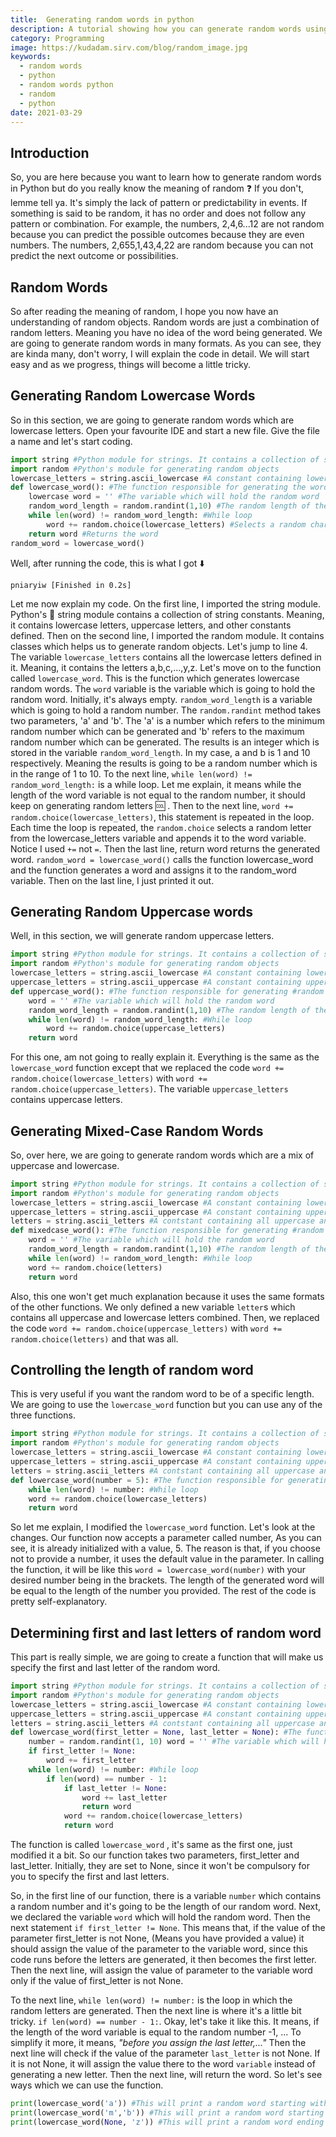 ```yaml
---
title:  Generating random words in python
description: A tutorial showing how you can generate random words using python
category: Programming
image: https://kudadam.sirv.com/blog/random_image.jpg
keywords: 
  - random words
  - python
  - random words python
  - random
  - python
date: 2021-03-29
---
```


## Introduction
So, you are here because you want to learn how to generate random words in Python but do you really know the meaning of random :question:
If you don't, lemme tell ya. It's simply the lack of pattern or predictability in events. If something is said to be random, it has no order and does not follow any pattern or combination.
For example, the numbers, 2,4,6...12 are not random because you can predict the possible outcomes because they are even numbers.
The numbers, 2,655,1,43,4,22 are random because you can not predict the next outcome or possibilities. 

## Random Words
 So after reading the meaning of random, I hope you now have an understanding of random objects.
Random words are just a combination of random letters. Meaning you have no idea of the word being generated.
We are going to generate random words in many formats. As you can see, they are kinda many, don't worry, I will explain the code in detail.
We will start easy and as we progress, things will become a little tricky.

## Generating Random Lowercase Words
So in this section, we are going to generate random words which are lowercase letters. Open your favourite IDE and start a new file.
Give the file a name and let's start coding. 

```python
import string #Python module for strings. It contains a collection of string constants 
import random #Python's module for generating random objects 
lowercase_letters = string.ascii_lowercase #A constant containing lowercase letters 
def lowercase_word(): #The function responsible for generating the word 
    lowercase word = '' #The variable which will hold the random word 
    random_word_length = random.randint(1,10) #The random length of the word 
    while len(word) != random_word_length: #While loop 
        word += random.choice(lowercase_letters) #Selects a random character on each iteration 
    return word #Returns the word 
random_word = lowercase_word()

```
Well, after running the code, this is what I got :arrow_down:

`pniaryiw [Finished in 0.2s]`<!--rehype:.terminal-->

Let me now explain my code.
On the first line, I imported the string module. Python's :snake: string module contains a collection of string constants. Meaning, it contains lowercase letters, uppercase letters, and other constants defined.   Then on the second line, I imported the random module. It contains classes which helps us to generate random objects.
Let's jump to line 4. The variable `lowercase_letters` contains all the lowercase letters defined in it. Meaning, it contains the letters a,b,c,...,y,z.
Let's move on to the function called `lowercase_word`. This is the function which generates lowercase random words. The `word` variable is the variable which is going to hold the random word. Initially, it's always empty. 
`random_word_length` is a variable which is going to hold a random number. The `random.randint` method takes two parameters, 'a' and 'b'. The 'a' is a number which 
refers to the minimum random number which can be generated and 'b' refers to the maximum 
random number which can be generated.
The results is an integer which is stored in the variable `random_word_length`. In my case, a and b is 1 and 10 respectively. Meaning the results is going to be a random number which is in the range of 1 to 10. 
To the next line, `while len(word) != random_word_length:` is a while loop.
Let me explain, it means while the length of the word variable is not equal to the random number, it should keep on generating random letters :cool: . Then to the next line, `word += random.choice(lowercase_letters)`, this statement is repeated in the loop. Each time the loop is repeated, the `random.choice` selects a random letter from the lowercase_letters variable and appends it to the word variable. Notice I used `+=` not `=`.
Then the last line, return word returns the generated word.
`random_word = lowercase_word()` calls the function lowercase_word and the function generates a word and assigns it to the random_word variable.
Then on the last line, I just printed it out. 

## Generating Random Uppercase words
Well, in this section, we will generate random uppercase letters.

```python
import string #Python module for strings. It contains a collection of string constants 
import random #Python's module for generating random objects 
lowercase_letters = string.ascii_lowercase #A constant containing lowercase letters 
uppercase_letters = string.ascii_uppercase #A constant containing uppercase letters 
def uppercase_word(): #The function responsible for generating #random words which are in uppercase 
    word = '' #The variable which will hold the random word 
    random_word_length = random.randint(1,10) #The random length of the word 
    while len(word) != random_word_length: #While loop 
        word += random.choice(uppercase_letters)
    return word 
```
For this one, am not going to really explain it. Everything is the same as the `lowercase_word` function except that we replaced the code `word += random.choice(lowercase_letters)` with `word += random.choice(uppercase_letters)`. The variable `uppercase_letters` contains uppercase letters. 

## Generating Mixed-Case Random Words
So, over here, we are going to generate random words which are a mix of uppercase and lowercase.

```python
import string #Python module for strings. It contains a collection of string constants 
import random #Python's module for generating random objects 
lowercase_letters = string.ascii_lowercase #A constant containing lowercase letters
uppercase_letters = string.ascii_uppercase #A constant containing uppercase letters 
letters = string.ascii_letters #A contstant containing all uppercase and lowercase letters 
def mixedcase_word(): #The function responsible for generating #random words which are in uppercase 
    word = '' #The variable which will hold the random word 
    random_word_length = random.randint(1,10) #The random length of the word 
    while len(word) != random_word_length: #While loop 
    word += random.choice(letters)
    return word 
```

Also, this one won't get much explanation because it uses the same formats of the other functions.
We only defined a new variable `letter`s which contains all uppercase and lowercase letters combined.
Then, we replaced the code `word += random.choice(uppercase_letters)` with `word += random.choice(letters)` and that was all. 

## Controlling the length of random word
This is very useful if you want the random word to be of a specific length. We are going to use the `lowercase_word` function but you can use any of the three functions. 

```python
import string #Python module for strings. It contains a collection of string constants 
import random #Python's module for generating random objects 
lowercase_letters = string.ascii_lowercase #A constant containing lowercase letters 
uppercase_letters = string.ascii_uppercase #A constant containing uppercase letters 
letters = string.ascii_letters #A contstant containing all uppercase and lowercase letters 
def lowercase_word(number = 5): #The function responsible for generating #random words which are in uppercase word = '' #The variable which will hold the random word 
    while len(word) != number: #While loop 
    word += random.choice(lowercase_letters)
    return word 
```
So let me explain, I modified the `lowercase_word` function. Let's look at the changes.
Our function now accepts a parameter called number, As you can see, it is already initialized with a value, 5. The reason is that, if you choose not to provide a number, it uses the default value in the parameter.
In calling the function, it will be like this `word = lowercase_word(number)` with your desired number being in the brackets.
The length of the generated word will be equal to the length of the number you provided. The rest of the code is pretty self-explanatory. 

## Determining first and last letters of random word
This part is really simple, we are going to create a function that will make us specify the first and last letter of the random word.
 
```python
import string #Python module for strings. It contains a collection of string constants 
import random #Python's module for generating random objects 
lowercase_letters = string.ascii_lowercase #A constant containing lowercase letters 
uppercase_letters = string.ascii_uppercase #A constant containing uppercase letters 
letters = string.ascii_letters #A contstant containing all uppercase and lowercase letters 
def lowercase_word(first_letter = None, last_letter = None): #The function responsible for generating #random words which are in uppercase 
    number = random.randint(1, 10) word = '' #The variable which will hold the random word 
    if first_letter != None:
        word += first_letter
    while len(word) != number: #While loop 
        if len(word) == number - 1:
            if last_letter != None:
                word += last_letter
                return word
            word += random.choice(lowercase_letters)
            return word 
```
The function is called `lowercase_word` , it's same as the first one, just modified it a bit. So our function takes two parameters, first_letter and last_letter. Initially, they are set to None, since it won't be compulsory for you to specify the first and last letters.

So, in the first line of our function, there is a variable `number` which contains a random number and it's going to be the length of our random word.
Next, we declared the variable `word` which will hold the random word. Then the next statement `if first_letter != None`. This means that, if the value of the parameter first_letter is not None, (Means you have provided a value) it should assign the value of the parameter to the variable word, since this code runs before the letters are generated, it then becomes the first letter.
Then the next line, will assign the value of parameter to the variable word only if the value of first_letter is not None.

To the next line, `while len(word) != number:` is the loop in which the random letters are generated.
Then the next line is where it's a little bit tricky. `if len(word) == number - 1:`. Okay, let's take it like this. It means, if the length of the word variable is equal to the random number -1, ...
To simplify it more, it means, _"before you assign the last letter,..."_
Then the next line will check if the value of the parameter `last_letter` is not None. If it is not None, it will assign the value there to the word `variable` instead of generating a new letter.
Then the next line, will return the word.
So let's see ways which we can use the function. 
```python
print(lowercase_word('a')) #This will print a random word starting with 'a' 
print(lowercase_word('m','b')) #This will print a random word starting with 'm' and ending with 'b'. 
print(lowercase_word(None, 'z')) #This will print a random word ending with 'z'.

```